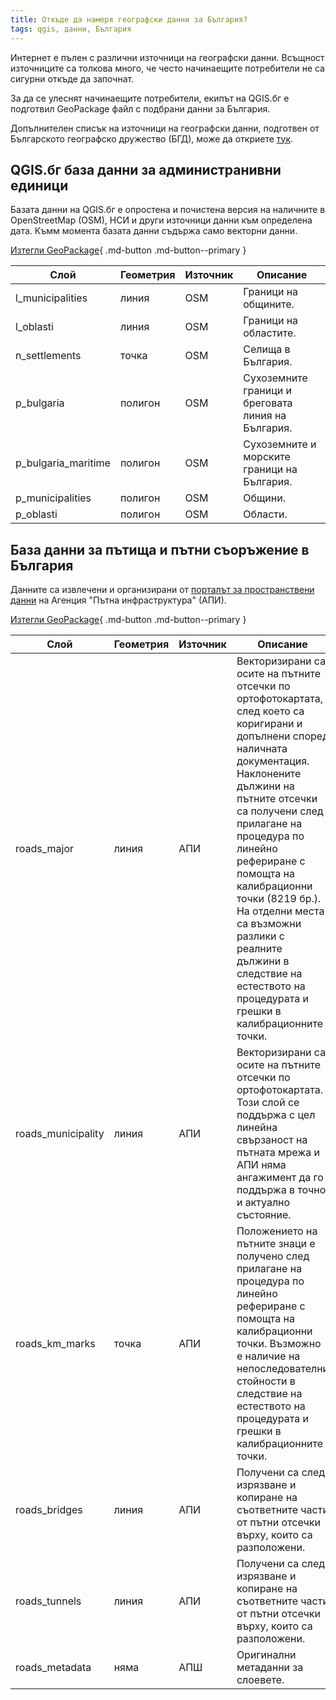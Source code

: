 ```yaml
---
title: Откъде да намеря географски данни за България?
tags: qgis, данни, България
---
```


Интернет е пълен с различни източници на географски данни. Всъщност източниците са толкова много, че често начинаещите потребители не са сигурни откъде да започнат.

За да се улеснят начинаещите потребители, екипът на QGIS.бг е подготвил GeoPackage файл с подбрани данни за България.

Допълнителен списък на източници на географски данни, подготвен от Българското географско дружество (БГД), може да откриете [тук](../../external/1000_data.md).

## QGIS.бг база данни за администранивни единици

Базата данни на QGIS.бг е опростена и почистена версия на наличните в OpenStreetMap (OSM), НСИ и други източници данни към определена дата. Къмм момента базата данни съдържа само векторни данни.

[Изтегли GeoPackage](https://qgis.bg/data/administrative_latest.gpkg){ .md-button .md-button--primary }


| Слой                | Геометрия | Източник | Описание                                           |
|---------------------|-----------|----------|----------------------------------------------------|
| l_municipalities    | линия     | OSM      | Граници на общините.                               |
| l_oblasti           | линия     | OSM      | Граници на областите.                              |
| n_settlements       | точка     | OSM      | Селища в България.                                 |
| p_bulgaria          | полигон   | OSM      | Сухоземните граници и бреговата линия на България. |
| p_bulgaria_maritime | полигон   | OSM      | Сухоземните и морските граници на България.        |
| p_municipalities    | полигон   | OSM      | Общини.                                            |
| p_oblasti           | полигон   | OSM      | Области.                                           |


## База данни за пътища и пътни съоръжение в България

Данните са извлечени и организирани от [порталът за пространствени данни](https://api.bg/bg/gis.html) на Агенция "Пътна инфраструктура" (АПИ).

[Изтегли GeoPackage](https://qgis.bg/data/roads_latest.gpkg){ .md-button .md-button--primary }

| Слой               | Геометрия | Източник | Описание                                                                                                                                                                                                                                                                                                                                                                                                                |
|--------------------|-----------|----------|-------------------------------------------------------------------------------------------------------------------------------------------------------------------------------------------------------------------------------------------------------------------------------------------------------------------------------------------------------------------------------------------------------------------------|
| roads_major        | линия     | АПИ      | Векторизирани са осите на пътните отсечки по ортофотокартата, след което са коригирани и допълнени според наличната документация. Наклонените дължини на пътните отсечки са получени след прилагане на процедура по линейно рефериране с помощта на  калибрационни точки (8219 бр.). На отделни места са възможни разлики с реалните дължини в следствие на естеството на процедурата и грешки в калибрационните точки. |
| roads_municipality | линия     | АПИ      | Векторизирани са осите на пътните отсечки по ортофотокартата. Този слой се поддържа с цел линейна свързаност на пътната мрежа и АПИ няма ангажимент да го поддържа в точно и актуално състояние.                                                                                                                                                                                                                        |
| roads_km_marks     | точка     | АПИ      | Положението на пътните знаци е получено след прилагане на процедура по линейно рефериране с помощта на  калибрационни точки. Възможно е наличие на непоследователни стойности в следствие на естеството на процедурата и грешки в калибрационните точки.                                                                                                                                                                |
| roads_bridges      | линия     | АПИ      | Получени са след изрязване и копиране на съответните части от пътни отсечки върху, които са разположени.                                                                                                                                                                                                                                                                                                                |
| roads_tunnels      | линия     | АПИ      | Получени са след изрязване и копиране на съответните части от пътни отсечки върху, които са разположени.                                                                                                                                                                                                                                                                                                                |
| roads_metadata     | няма      | АПШ      | Оригинални метаданни за слоевете.                                                                                                                                                                                                                                                                                                                                                                                       |

